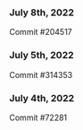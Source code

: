 ### July 8th, 2022

Commit #204517

### July 5th, 2022

Commit #314353


### July 4th, 2022

Commit #72281
